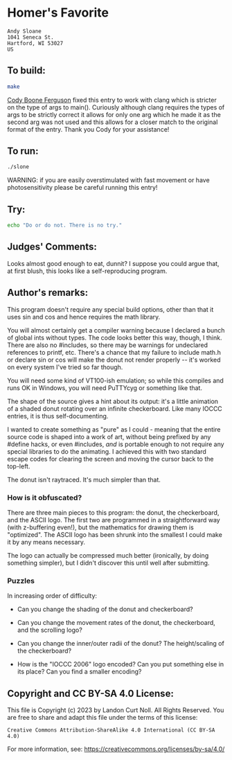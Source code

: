 # Homer's Favorite

    Andy Sloane
    1041 Seneca St.
    Hartford, WI 53027
    US

## To build:

```sh
make
```

[Cody Boone Ferguson](/winners.html#Cody_Boone_Ferguson) fixed this entry to
work with clang which is stricter on the type of args to main(). Curiously
although clang requires the types of args to be strictly correct it allows for
only one arg which he made it as the second arg was not used and this allows for
a closer match to the original format of the entry. Thank you Cody for your
assistance!


## To run:

```sh
./slone
```

WARNING: if you are easily overstimulated with fast movement or have
photosensitivity please be careful running this entry!


## Try:

```sh
echo "Do or do not. There is no try."
```

## Judges' Comments:

Looks almost good enough to eat, dunnit?  I suppose you could argue that,
at first blush, this looks like a self-reproducing program.

## Author's remarks:

This program doesn't require any special build options, other than that it
uses sin and cos and hence requires the math library.

You will almost certainly get a compiler warning because I declared a bunch
of global ints without types.  The code looks better this way, though, I
think.  There are also no #includes, so there may be warnings for
undeclared references to printf, etc.  There's a chance that my failure to
include math.h or declare sin or cos will make the donut not render
properly -- it's worked on every system I've tried so far though.

You will need some kind of VT100-ish emulation; so while this compiles and
runs OK in Windows, you will need PuTTYcyg or something like that.

The shape of the source gives a hint about its output: it's a little
animation of a shaded donut rotating over an infinite checkerboard.  Like
many IOCCC entries, it is thus self-documenting.

I wanted to create something as "pure" as I could - meaning that the
entire source code is shaped into a work of art, without being prefixed
by any #define hacks, or even #includes, _and_ is portable enough to not
require any special libraries to do the animating.  I achieved this with
two standard escape codes for clearing the screen and moving the cursor
back to the top-left.

The donut isn't raytraced.  It's much simpler than that.

### How is it obfuscated?

There are three main pieces to this program: the donut, the checkerboard,
and the ASCII logo.  The first two are programmed in a straightforward way
(with z-buffering even!), but the mathematics for drawing them is
"optimized".  The ASCII logo has been shrunk into the smallest I could make
it by any means necessary.

The logo can actually be compressed much better (ironically, by doing
something simpler), but I didn't discover this until well after submitting.

### Puzzles

In increasing order of difficulty:

 - Can you change the shading of the donut and checkerboard?

 - Can you change the movement rates of the donut, the checkerboard, and
   the scrolling logo?

 - Can you change the inner/outer radii of the donut?  The height/scaling
   of the checkerboard?

 - How is the "IOCCC 2006" logo encoded?  Can you put something else in its
   place?  Can you find a smaller encoding?

## Copyright and CC BY-SA 4.0 License:

This file is Copyright (c) 2023 by Landon Curt Noll.  All Rights Reserved.
You are free to share and adapt this file under the terms of this license:

    Creative Commons Attribution-ShareAlike 4.0 International (CC BY-SA 4.0)

For more information, see: https://creativecommons.org/licenses/by-sa/4.0/
